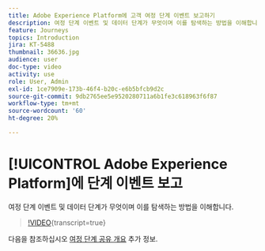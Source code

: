 ```yaml
---
title: Adobe Experience Platform에 고객 여정 단계 이벤트 보고하기
description: 여정 단계 이벤트 및 데이터 단계가 무엇이며 이를 탐색하는 방법을 이해합니다.
feature: Journeys
topics: Introduction
jira: KT-5488
thumbnail: 36636.jpg
audience: user
doc-type: video
activity: use
role: User, Admin
exl-id: 1ce7909e-173b-46f4-b20c-e6b5bfcb9d2c
source-git-commit: 9db2765ee5e9520280711a6b1fe3c618963f6f87
workflow-type: tm+mt
source-wordcount: '60'
ht-degree: 20%

---
```


# [!UICONTROL Adobe Experience Platform]에 단계 이벤트 보고

여정 단계 이벤트 및 데이터 단계가 무엇이며 이를 탐색하는 방법을 이해합니다.

>[!VIDEO](https://video.tv.adobe.com/v/36636?learn=on){transcript=true}

다음을 참조하십시오 [여정 단계 공유 개요](https://experienceleague.adobe.com/docs/journeys/using/building-journeys/sharing-journey-steps/sharing-overview.html?lang=en) 추가 정보.
